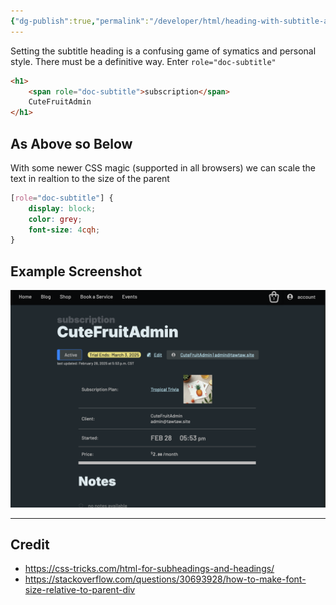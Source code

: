 ```yaml
---
{"dg-publish":true,"permalink":"/developer/html/heading-with-subtitle-above-or-below/","tags":["css","style","html","webdev"],"created":"2025-04-09T22:09:37.567-05:00","updated":"2025-04-09T11:30:23.000-05:00"}
---
```


Setting the subtitle heading is a confusing game of symatics and personal style. There must be a definitive way. Enter `role="doc-subtitle"`

```html
<h1>
	<span role="doc-subtitle">subscription</span>
	CuteFruitAdmin
</h1>
```

## As Above so Below
With some newer CSS magic (supported in all browsers) we can scale the text in realtion to the size of the parent
```css
[role="doc-subtitle"] {
	display: block;
	color: grey;
	font-size: 4cqh;
}
```

## Example Screenshot 
![attachments/Pasted image 20250228181325.png](/img/user/attachments/Pasted%20image%2020250228181325.png)

---
## Credit
- https://css-tricks.com/html-for-subheadings-and-headings/
- https://stackoverflow.com/questions/30693928/how-to-make-font-size-relative-to-parent-div